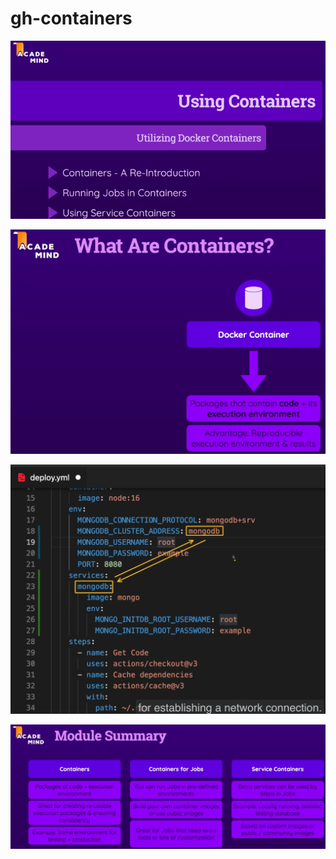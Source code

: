 # gh-containers

![](readme-images/introduction.png?raw=true)

![](readme-images/containers.png?raw=true)

![](readme-images/mongodb-image.png?raw=true)

![](readme-images/summary.png?raw=true)
